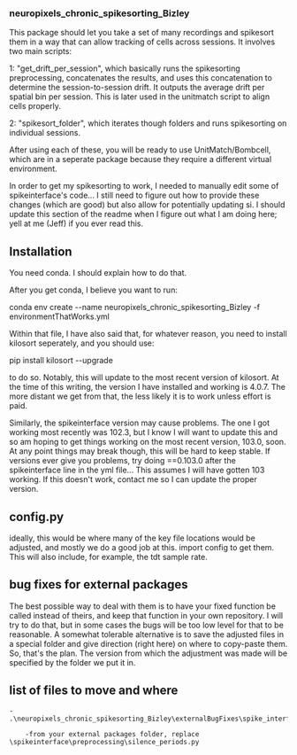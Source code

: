
### neuropixels_chronic_spikesorting_Bizley

This package should let you take a set of many recordings and spikesort them in a way that can allow tracking 
of cells across sessions. It involves two main scripts: 

1: "get_drift_per_session", which basically runs the spikesorting
preprocessing, concatenates the results, and uses this concatenation to determine the session-to-session drift. It
outputs the average drift per spatial bin per session. This is later used in the unitmatch script to align cells properly.

2: "spikesort_folder", which iterates though folders and runs spikesorting on individual sessions.

After using each of these, you will be ready to use UnitMatch/Bombcell, which are in a seperate package because they 
require a different virtual environment.



In order to get my spikesorting to work, I needed to manually edit some of spikeinterface's code... I still need to figure
out how to provide these changes (which are good) but also allow for potentially updating si. I should update this section
of the readme when I figure out what I am doing here; yell at me (Jeff) if you ever read this.


## Installation

You need conda. I should explain how to do that. 

After you get conda, I believe you want to run:

conda env create --name neuropixels_chronic_spikesorting_Bizley -f environmentThatWorks.yml

Within that file, I have also said that, for whatever reason, you need to install kilosort seperately, and you should use:

pip install kilosort --upgrade

to do so. Notably, this will update to the most recent version of kilosort. At the time of this writing, the version 
I have installed and working is 4.0.7. The more distant we get from that, the less likely it is to work unless effort is
paid.

Similarly, the spikeinterface version may cause problems. The one I got working most recently was 102.3, but I know I
will want to update this and so am hoping to get things working on the most recent version, 103.0, soon. At any point things
may break though, this will be hard to keep stable. If versions ever give you problems, try doing ==0.103.0 after the spikeinterface
line in the yml file... This assumes I will have gotten 103 working. If this doesn't work, contact me so I can update the proper version.

## config.py

ideally, this would be where many of the key file locations would be adjusted, and mostly we do a good job at this.
import config to get them. This will also include, for example, the tdt sample rate. 

## bug fixes for external packages

The best possible way to deal with them is to have your fixed function be called instead of theirs, and
keep that function in your own repository. I will try to do that, but in some cases the bugs will be too
low level for that to be reasonable. A somewhat tolerable alternative is to save the adjusted files in
a special folder and give direction (right here) on where to copy-paste them. So, that's the plan. The version
from which the adjustment was made will be specified by the folder we put it in. 

## list of files to move and where

    - .\neuropixels_chronic_spikesorting_Bizley\externalBugFixes\spike_interface\v_103.0\silence_periods.py

        -from your external packages folder, replace \spikeinterface\preprocessing\silence_periods.py

